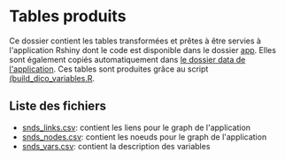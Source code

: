 # Tables produits

Ce dossier contient les tables transformées et prêtes à être servies à l'application Rshiny dont le code est disponible dans le dossier [app](app). Elles sont également copiés automatiquement dans [le dossier data de l'application](app/app_data). Ces tables sont produites grâce au script [(build_dico_variables.R](src/build_dico_variables.R).

## Liste des fichiers

+ [snds_links.csv](tables_produits/snds_links.csv): contient les liens pour le graph de l'application
+ [snds_nodes.csv](tables_produits/snds_nodes.csv): contient les noeuds pour le graph de l'application
+ [snds_vars.csv](tables_produits/snds_vars.csv): contient la description des variables
